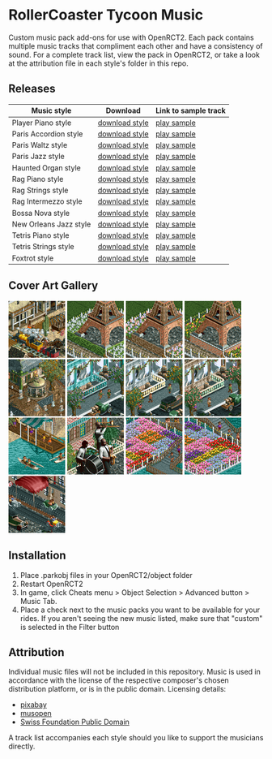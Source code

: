 # RollerCoaster Tycoon Music
Custom music pack add-ons for use with OpenRCT2. Each pack contains multiple music tracks that compliment each other and have a consistency of sound. For a complete track list, view the pack in OpenRCT2, or take a look at the attribution file in each style's folder in this repo.

## Releases
| Music style              | Download            | Link to sample track |
|--------------------------|---------------------|----------------------|
| Player Piano style       | [download style][1] | [play sample](https://pixabay.com/music/vintage-vintage-movie-116223/)|
| Paris Accordion style    | [download style][2] | [play sample](https://pixabay.com/music/acoustic-group-a-walk-in-paris-126173/)|
| Paris Waltz style        | [download style][3] | [play sample](https://pixabay.com/music/folk-french-waltz-musette-202799/)|
| Paris Jazz style         | [download style][4] | [play sample](https://pixabay.com/music/acoustic-group-french-jazz-music-142911/)|
| Haunted Organ style      | [download style][5] | [play sample](https://musopen.org/music/31358-preambulum-and-fugue-in-c-minor/)|
| Rag Piano style          | [download style][6] | [play sample](https://pixabay.com/music/classical-piano-chicken-tango-1914-e-j-stark-190359/)|
| Rag Strings style        | [download style][7] | [play sample](https://pixabay.com/music/classical-string-quartet-sunflower-tickle-percy-wenrich-1908-arranged-for-strings-188145/)|
| Rag Intermezzo style     | [download style][8] | [play sample](https://pixabay.com/music/classical-string-quartet-lily-of-the-prairie-kerry-mills-1909-arranged-for-strings-188147/)|
| Bossa Nova style         | [download style][9] | [play sample](https://pixabay.com/music/smooth-jazz-piano-jazz-bossa-nova-cozy-cafe-coffee-shop-music-203916/)|
| New Orleans Jazz style   | [download style][10]| [play sample](https://publicdomainpool.org/en/track.html?sfpdid=24-000403A#)|
| Tetris Piano style       | [download style][11]| [play sample](https://pixabay.com/music/classical-piano-tetris-theme-korobeiniki-arranged-for-piano-186249/)|
| Tetris Strings style     | [download style][12]| [play sample](https://pixabay.com/music/classical-string-quartet-tetris-theme-korobeiniki-rearranged-arr-for-strings-185592/)|
| Foxtrot style            | [download style][13]| [play sample](https://publicdomainpool.org/en/track.html?sfpdid=24-000294A#)|

## Cover Art Gallery
![Player Piano style cover](/music_styles/player_piano_style/images/cover.png)
![Paris Accordion style cover](/music_styles/paris_accordion_style/images/cover.png)
![Paris Waltz style cover](/music_styles/paris_waltz_style/images/cover.png)
![Paris Jazz style cover](/music_styles/paris_jazz_style/images/cover.png)
![Haunted Organ style cover](/music_styles/haunted_organ_style/images/cover.png)
![Rag Piano style cover](/music_styles/rag_piano_style/images/cover.png)
![Rag Strings style cover](/music_styles/rag_strings_style/images/cover.png)
![Rag Intermezzo style cover](/music_styles/rag_intermezzo_style/images/cover.png)
![Bossa Nova style cover](/music_styles/bossa_nova_style/images/cover.png)
![New Orleans Jazz style cover](/music_styles/new_orleans_jazz_style/images/cover.png)
![Tetris Piano style cover](/music_styles/tetris_piano_style/images/cover.png)
![Tetris Strings style cover](/music_styles/tetris_strings_style/images/cover.png)
![Foxtrot style](/music_styles/foxtrot_style/images/cover.png)

[1]:https://github.com/ProjectionistFM/RCT_Music/raw/main/music_styles/player_piano_style/projectionist.music.playerpiano.parkobj
[2]:https://github.com/ProjectionistFM/RCT_Music/raw/main/music_styles/paris_accordion_style/projectionist.music.parisaccordion.parkobj
[3]:https://github.com/ProjectionistFM/RCT_Music/raw/main/music_styles/paris_waltz_style/projectionist.music.pariswaltz.parkobj
[4]:https://github.com/ProjectionistFM/RCT_Music/raw/main/music_styles/paris_jazz_style/projectionist.music.parisjazz.parkobj
[5]:https://github.com/ProjectionistFM/RCT_Music/raw/main/music_styles/haunted_organ_style/projectionist.music.hauntedorgan.parkobj
[6]:https://github.com/ProjectionistFM/RCT_Music/raw/main/music_styles/rag_piano_style/projectionist.music.ragpiano.parkobj
[7]:https://github.com/ProjectionistFM/RCT_Music/raw/main/music_styles/rag_strings_style/projectionist.music.ragstring.parkobj
[8]:https://github.com/ProjectionistFM/RCT_Music/raw/main/music_styles/rag_intermezzo_style/projectionist.music.ragintermezzo.parkobj
[9]:https://github.com/ProjectionistFM/RCT_Music/raw/main/music_styles/bossa_nova_style/projectionist.music.bossanova.parkobj
[10]:https://github.com/ProjectionistFM/RCT_Music/raw/main/music_styles/new_orleans_jazz_style/projectionist.music.neworleans.parkobj
[11]:https://github.com/ProjectionistFM/RCT_Music/raw/main/music_styles/tetris_piano_style/projectionist.music.tetrispiano.parkobj
[12]:https://github.com/ProjectionistFM/RCT_Music/raw/main/music_styles/tetris_strings_style/projectionist.music.tetrisstrings.parkobj
[13]:https://github.com/ProjectionistFM/RCT_Music/raw/main/music_styles/foxtrot_style/projectionist.music.foxtrot.parkobj


## Installation
1. Place .parkobj files in your OpenRCT2/object folder
2. Restart OpenRCT2
3. In game, click Cheats menu > Object Selection > Advanced button > Music Tab.
4. Place a check next to the music packs you want to be available for your rides.
If you aren't seeing the new music listed, make sure that "custom" is selected in the Filter button

## Attribution
Individual music files will not be included in this repository. Music is used in accordance with the license of the respective composer's chosen distribution platform, or is in the public domain. Licensing details:
- [pixabay](https://pixabay.com/service/license-summary/)
- [musopen](https://musopen.org/music/)
- [Swiss Foundation Public Domain](https://publicdomainpool.org/en/about.html)

A track list accompanies each style should you like to support the musicians directly.